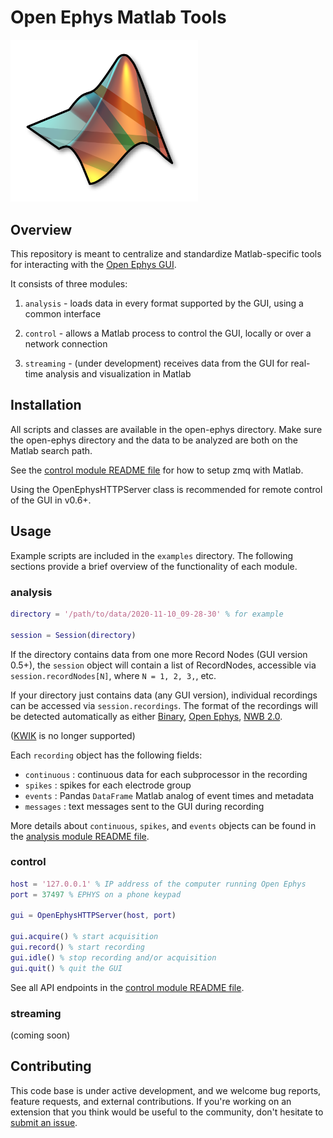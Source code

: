 # Open Ephys Matlab Tools

<img src="logo.png" width="300" />

## Overview

This repository is meant to centralize and standardize Matlab-specific tools for interacting with the [Open Ephys GUI](https://github.com/open-ephys/plugin-GUI).

It consists of three modules:

1. `analysis` - loads data in every format supported by the GUI, using a common interface

2. `control` - allows a Matlab process to control the GUI, locally or over a network connection

3. `streaming` - (under development) receives data from the GUI for real-time analysis and visualization in Matlab

## Installation

All scripts and classes are available in the open-ephys directory. Make sure the open-ephys directory and the data to be analyzed are both on the Matlab search path.

See the [control module README file](open_ephys/control/README.md) for how to setup zmq with Matlab.

Using the OpenEphysHTTPServer class is recommended for remote control of the GUI in v0.6+.

## Usage

Example scripts are included in the `examples` directory. The following sections provide a brief overview of the functionality of each module.

### analysis

```matlab
directory = '/path/to/data/2020-11-10_09-28-30' % for example

session = Session(directory) 
```

If the directory contains data from one more Record Nodes (GUI version 0.5+), the `session` object will contain a list of RecordNodes, accessible via `session.recordNodes[N]`, where `N = 1, 2, 3,`, etc.  

If your directory just contains data (any GUI version), individual recordings can be accessed via `session.recordings`. The format of the recordings will be detected automatically as either 
[Binary](https://open-ephys.github.io/gui-docs/User-Manual/Recording-data/Binary-format.html), 
[Open Ephys](https://open-ephys.github.io/gui-docs/User-Manual/Recording-data/Binary-format.html), 
[NWB 2.0](https://open-ephys.github.io/gui-docs/User-Manual/Recording-data/NWB-format.html).
 
([KWIK](https://open-ephys.github.io/gui-docs/User-Manual/Recording-data/KWIK-format.html) is no longer supported)

Each `recording` object has the following fields:

* `continuous` : continuous data for each subprocessor in the recording
* `spikes` : spikes for each electrode group
* `events` : Pandas `DataFrame` Matlab analog of event times and metadata
* `messages` : text messages sent to the GUI during recording

More details about `continuous`, `spikes`, and `events` objects can be found in the [analysis module README file](open_ephys/analysis/README.md).

### control

```matlab
host = '127.0.0.1' % IP address of the computer running Open Ephys
port = 37497 % EPHYS on a phone keypad 

gui = OpenEphysHTTPServer(host, port)

gui.acquire() % start acquisition
gui.record() % start recording
gui.idle() % stop recording and/or acquisition
gui.quit() % quit the GUI
```

See all API endpoints in the [control module README file](open_ephys/control/README.md).

### streaming

(coming soon)

## Contributing

This code base is under active development, and we welcome bug reports, feature requests, and external contributions. If you're working on an extension that you think would be useful to the community, don't hesitate to [submit an issue](https://github.com/open-ephys/open-ephys-matlab-tools/issues).